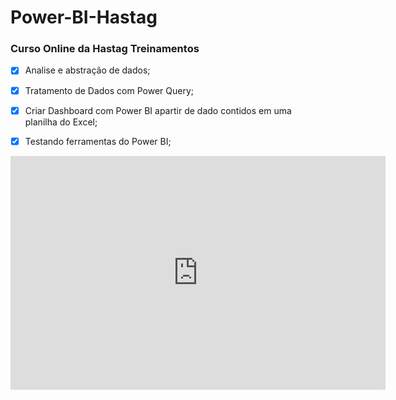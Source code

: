 # Power-BI-Hastag

### Curso Online da Hastag Treinamentos 
- [x] Analise e abstração de dados;
- [x] Tratamento de Dados com Power Query;
- [x] Criar Dashboard com Power BI apartir de dado contidos em uma planilha do Excel;
- [x] Testando ferramentas do Power BI;


<div>
<iframe title="DashboardVendas" width="600" height="373.5" src="https://app.powerbi.com/view?r=eyJrIjoiYzcyMzJlNjEtOTRlYS00NDBhLWEwN2ItYmIwMjk3YmJhMjQ3IiwidCI6IjNmN2IwYWQzLTdmNGEtNDdlMS04YjlkLWE5M2ZjYjVhMTExMyJ9&pageName=ReportSectiond94ad12410c583416068" frameborder="0" allowFullScreen="true"></iframe>
</div> 
